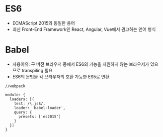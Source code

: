 # ES6

- ECMAScript 2015와 동일한 용어
- 최신 Front-End Framework인 React, Angular, Vue에서 권고하는 언어 형식

# Babel

- 사용이유: 구 버전 브라우저 중에서 ES6의 기능을 지원하지 않는 브라우저가 있으므로 transpiling 필요
- ES6의 문법을 각 브라우저의 호환 가능한 ES5로 변환

```
//webpack

module: {
  loaders: [{
    test: /\.js$/,
    loader: 'babel-loader',
    query: {
      presets: ['es2015']
    }
  }]
}
```
